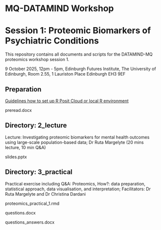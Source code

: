 # MQ-DATAMIND Workshop
# Session 1: Proteomic Biomarkers of Psychiatric Conditions

This repository contains all documents and scripts for the DATAMIND-MQ proteomics workshop session 1.

9 October 2025, 12pm - 5pm,
Edinburgh Futures Institute, The University of Edinburgh, Room 2.55, 1 Lauriston Place Edinburgh EH3 9EF



## Preparation

[Guidelines how to set up R Posit Cloud or local R environment](1_prep_R_PositCloud_installation.docx)
  
preread.docx

## Directory: 2_lecture

Lecture: Investigating proteomic biomarkers for mental health outcomes using large-scale population-based data; Dr Ruta Margelyte (20 mins lecture, 10 min Q&A)

slides.pptx

## Directory: 3_practical

Practical exercise including Q&A: Proteomics, How?: data preparation, statistical approach, data visualisation, and interpretation; Facilitators: Dr Ruta Margelyte and Dr Christina Dardani

proteomics_practical_1.rmd
  
questions.docx
  
questions_answers.docx


